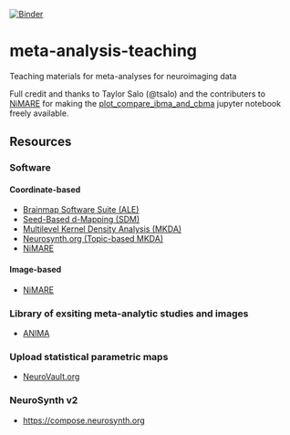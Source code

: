 [![Binder](https://mybinder.org/badge_logo.svg)](https://mybinder.org/v2/gh/switt4/meta-analysis-teaching/main?labpath=plot_compare_ibma_and_cbma.ipynb)

# meta-analysis-teaching
Teaching materials for meta-analyses for neuroimaging data

Full credit and thanks to Taylor Salo (@tsalo) and the contributers to [NiMARE](https://nimare.readthedocs.io/en/latest/index.html) for making the [plot_compare_ibma_and_cbma](https://nimare.readthedocs.io/en/latest/auto_examples/02_meta-analyses/03_plot_compare_ibma_and_cbma.html#sphx-glr-auto-examples-02-meta-analyses-03-plot-compare-ibma-and-cbma-py) jupyter notebook freely available.


## Resources
### Software
#### Coordinate-based 
- [Brainmap Software Suite (ALE)](https://brainmap.org/software.html)
- [Seed-Based d-Mapping (SDM)](https://www.sdmproject.com/)
- [Multilevel Kernel Density Analysis (MKDA)](https://github.com/canlab/Canlab_MKDA_MetaAnalysis)
- [Neurosynth.org (Topic-based MKDA)](https://neurosynth.org/)
- [NiMARE](https://github.com/neurostuff/NiMARE)

#### Image-based
- [NiMARE](https://github.com/neurostuff/NiMARE)

### Library of exsiting meta-analytic studies and images
 - [ANIMA](http://anima.fz-juelich.de/query)

### Upload statistical parametric maps
- [NeuroVault.org](https://neurovault.org/)

### NeuroSynth v2
- https://compose.neurosynth.org
